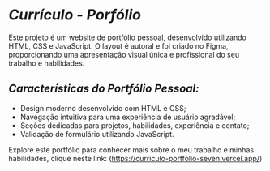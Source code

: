 # ***Currículo - Porfólio***

Este projeto é um website de portfólio pessoal, desenvolvido utilizando HTML, CSS e JavaScript. O layout é autoral e foi criado no Figma, proporcionando uma apresentação visual única e profissional do seu trabalho e habilidades.

## ***Características do Portfólio Pessoal:***

- Design moderno desenvolvido com HTML e CSS;
- Navegação intuitiva para uma experiência de usuário agradável;
- Seções dedicadas para projetos, habilidades, experiência e contato;
- Validação de formulário utilizando JavaScript.

Explore este portfólio para conhecer mais sobre o meu trabalho e minhas habilidades, clique neste link: (https://curriculo-portfolio-seven.vercel.app/)
